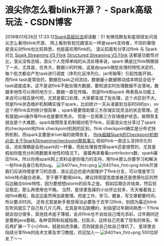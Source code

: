 # 浪尖你怎么看blink开源？ - Spark高级玩法 - CSDN博客
2019年01月28日 17:33:12[Spark高级玩法](https://me.csdn.net/rlnLo2pNEfx9c)阅读数：51
有微信群友和星球球友问浪尖怎么看待blink开源。
网上看到有祝兄跟浪尖一样是spark支持者，不同的事情是浪尖对flink也比较熟悉，也挺喜欢用flink的。
浪尖前面有分享过flink 与 Spark对比
[Spark Streaming VS Flink](http://mp.weixin.qq.com/s?__biz=MzA3MDY0NTMxOQ==&mid=2247486214&idx=1&sn=8bd44797a23c9350c8884213e82c3830&chksm=9f38e82ea84f6138774af6bdbdd6e5332e8c98e97a5b0dea83de295c779026426ab458e05f2b&scene=21#wechat_redirect)
[Structured Streaming VS Flink](http://mp.weixin.qq.com/s?__biz=MzA3MDY0NTMxOQ==&mid=2247486237&idx=1&sn=427e452f78f725c535b450eb759173ea&chksm=9f38e835a84f6123c697e76bf4a3a2e77ddb09af433e958f1206a2aba897608675eccb973f93&scene=21#wechat_redirect)
这都是功能性对比，浪尖没有总结，浪尖个人觉得单纯的从流处理来说，spark 确是比flink稍微弱了一点，尤其是，任务大，数据小的时候，这是由spark微批处理的特性决定的，每个批次都会产生task进行调度（序列化反序列化、jar传输等）引起性能开销，而flink task是常驻的，数据在task之间流动，数据量小数据移动成本明显会低于task调度成本。这不是说flink不能处理大数据，要知道实时处理数据不会落地，数据本地性可以用的地方少，数据一直在传输。
但是flink和spark 两者我从功能上来说可以相互替代吧，尤其是窗口处理，大家都变成了批处理，这个点区别不大。但是flink状态维护机制确实强于spark，比如统计一天从凌晨到当前时间的pv，uv这个用flink实时统计很简单 ，spark需要借助第三方存储实现灵活的状态管理。还有就是join操作等flink也是要优秀点。
但是一旦用第三方存储维护状态，故障恢复就会是个大难题。spark故障恢复机制相对若于flink，前面浪尖也分享过了spark的checkpoint和flink checkpoint机制的区别，flink checkpoint确实是分布式快照机制，而spark主要是driver端的故障恢复。
[flink超越Spark的Checkpoint机制](http://mp.weixin.qq.com/s?__biz=MzA3MDY0NTMxOQ==&mid=2247485181&idx=1&sn=05623930a6bcb09596d1a252d440fd4e&chksm=9f38e5d5a84f6cc3c56ae158a005dbe9122f16a6d27782a682bf1c9c5f1ac9f022d75c89a95b&scene=21#wechat_redirect)
[必会:关于SparkStreamingcheckpoint那些事儿](http://mp.weixin.qq.com/s?__biz=MzA3MDY0NTMxOQ==&mid=2247485157&idx=1&sn=6714f0579d230000336fac78fe9a730a&chksm=9f38e5cda84f6cdb2e924bcae2127f025cdef9757a611407eb2e028927d54a8ab02b752e5963&scene=21#wechat_redirect)
假如flink一直这么坚持优化的话，流处理确是会抢spark的一杯羹，而批处理我觉得spark还是很赞的，尤其是假如你能充分利用数据本地性的情况下。
接着再来看看contributors数，spark碾压flink，所以你用spark网上资料会是你强力的支持，用flink那么你要学习和解决一些flink自身已有的bug。
![640?wx_fmt=png](https://ss.csdn.net/p?https://mmbiz.qpic.cn/mmbiz_png/adI0ApTVBFVlrgH0OCNtnVqFhYTS4sfjj4ZkCia8kV5dKUWzg6BiaGHO56j6eluMv5sIviamct3mnY2kNGrUdgXPQ/640?wx_fmt=png)
![640?wx_fmt=png](https://ss.csdn.net/p?https://mmbiz.qpic.cn/mmbiz_png/adI0ApTVBFVlrgH0OCNtnVqFhYTS4sfjkCBFccicSRtLp0ibQMAYDzdeQcP49BPJW6Rq3b7t2PbOEqp0bPdiahONw/640?wx_fmt=png)
blink开源我们应该持借鉴学习的态度，浪尖这边也是内部维护了flink分支，可以借鉴学习blink特点融合进来。
至于要不要用blink。建议持观望态度或者还是使用社区的然后边融合blink特性，因为要想想jstorm的前车之鉴。
假如后期合并结束，然后验证稳定，那么再使用也不晚。
当然，星球里急躁的小伙伴比较多，天天催着我上线flink教程，我这边虽然再加紧整理。但是工作，学习，健身，写文章都要时间，所以要点时间。
还有尤其是新手我觉得没必要急于去学习flink，别因为最近blink在吹风就忘了自己有几斤几两，尤其是年后跳槽的，别指望过年期间熟悉一下flink就会加分很多，其他技术底子薄弱，会点flink也不会给自己增光添彩。过年期间还是要刷java基础，各种官网和权威指南，扫盲点，这样自己完善了现有的体系，年后再扩展一下小小flink，就是如虎添翼，否则就是自己给自己埋坑了。
星球里会陆续分享flink的技术文章及学习教程，欢迎加入～
![640?wx_fmt=png](https://ss.csdn.net/p?https://mmbiz.qpic.cn/mmbiz_png/adI0ApTVBFWD0HKRNyZbjOPNVCKh0d98G5ydFibUfnEFa6LDKoUfXU5IYnFsBG8lhxmTFJtOrruqNl2NIFQAHhw/640?wx_fmt=png)
500位好友了～～
